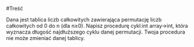 
#Treść

Dana jest tablica liczb całkowitych zawierająca permutację liczb całkowitych od 0 do n (dla n≥0).
Napisz procedurę cykl:int array→int, która wyznacza długość najdłuższego cyklu danej permutacji.
Twoja procedura nie może zmieniać danej tablicy.
